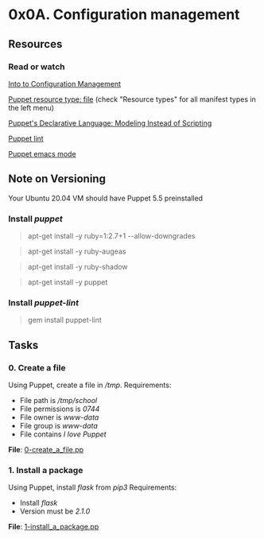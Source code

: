 # 0x0A. Configuration management
## Resources
### Read or watch
[Into to Configuration Management](https://www.digitalocean.com/community/tutorials/an-introduction-to-configuration-management)

[Puppet resource type: file](https://www.puppet.com/docs/puppet/5.5/types/file.html) (check "Resource types" for all manifest types in the left menu)

[Puppet's Declarative Language: Modeling Instead of Scripting](https://www.puppet.com/blog)

[Puppet lint](http://puppet-lint.com/)

[Puppet emacs mode](https://github.com/voxpupuli/puppet-mode)

## Note on Versioning
Your Ubuntu 20.04 VM should have Puppet 5.5 preinstalled

### Install *puppet*
> apt-get install -y ruby=1:2.7+1 --allow-downgrades

> apt-get install -y ruby-augeas

> apt-get install -y ruby-shadow

> apt-get install -y puppet

### Install *puppet-lint*
> gem install puppet-lint

## Tasks
### 0. Create a file
Using Puppet, create a file in */tmp*.
Requirements:
* File path is */tmp/school*
* File permissions is *0744*
* File owner is *www-data*
* File group is *www-data*
* File contains *I love Puppet*

**File**: [0-create_a_file.pp](https://github.com/joshua-akuna/alx-system_engineering-devops/blob/master/0x0A-configuration_management/0-create_a_file.pp)

### 1. Install a package
Using Puppet, install *flask* from *pip3*
Requirements:
* Install *flask*
* Version must be *2.1.0*

**File**: [1-install_a_package.pp](https://github.com/joshua-akuna/alx-system_engineering-devops/blob/master/0x0A-configuration_management/1-install_a_package.pp)
